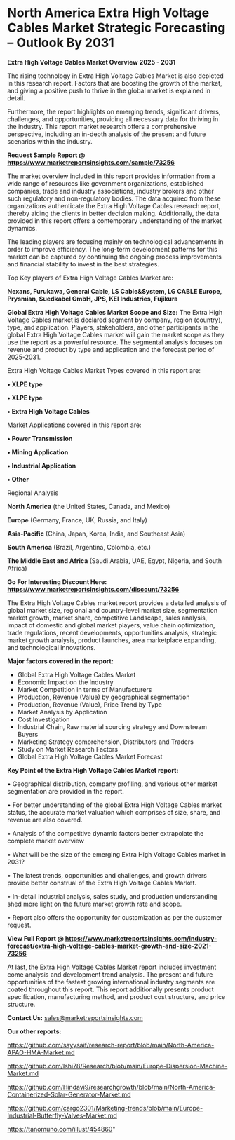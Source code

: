 # North America Extra High Voltage Cables Market Strategic Forecasting – Outlook By 2031

<Strong> Extra High Voltage Cables Market Overview 2025 - 2031</strong>

The rising technology in Extra High Voltage Cables Market is also depicted in this research report. Factors that are boosting the growth of the market, and giving a positive push to thrive in the global market is explained in detail.

Furthermore, the report highlights on emerging trends, significant drivers, challenges, and opportunities, providing all necessary data for thriving in the industry. This report market research offers a comprehensive perspective, including an in-depth analysis of the present and future scenarios within the industry.

<strong>Request Sample Report @ <a href=https://www.marketreportsinsights.com/sample/73256>https://www.marketreportsinsights.com/sample/73256</a></strong>

The market overview included in this report provides information from a wide range of resources like government organizations, established companies, trade and industry associations, industry brokers and other such regulatory and non-regulatory bodies. The data acquired from these organizations authenticate the Extra High Voltage Cables research report, thereby aiding the clients in better decision making. Additionally, the data provided in this report offers a contemporary understanding of the market dynamics.

The leading players are focusing mainly on technological advancements in order to improve efficiency. The long-term development patterns for this market can be captured by continuing the ongoing process improvements and financial stability to invest in the best strategies.

Top Key players of Extra High Voltage Cables Market are:

<strong>Nexans, Furukawa, General Cable, LS Cable&System, LG CABLE Europe, Prysmian, Suedkabel GmbH, JPS, KEI Industries, Fujikura</strong>

<strong><b>Global Extra High Voltage Cables Market Scope and Size:</b></strong>
The Extra High Voltage Cables market is declared segment by company, region (country), type, and application. Players, stakeholders, and other participants in the global Extra High Voltage Cables market will gain the market scope as they use the report as a powerful resource. The segmental analysis focuses on revenue and product by type and application and the forecast period of 2025-2031.

Extra High Voltage Cables Market Types covered in this report are:

<strong>• XLPE type

• XLPE type

• Extra High Voltage Cables</strong>

Market Applications covered in this report are:

<strong>• Power Transmission

• Mining Application

• Industrial Application

• Other</strong> 

Regional Analysis

<strong>North America</strong> (the United States, Canada, and Mexico)

<strong>Europe</strong> (Germany, France, UK, Russia, and Italy)

<strong>Asia-Pacific</strong> (China, Japan, Korea, India, and Southeast Asia)

<strong>South America</strong> (Brazil, Argentina, Colombia, etc.)

<strong>The Middle East and Africa</strong> (Saudi Arabia, UAE, Egypt, Nigeria, and South Africa)

<strong>Go For Interesting Discount Here: <a href=https://www.marketreportsinsights.com/discount/73256>https://www.marketreportsinsights.com/discount/73256</a></strong>

The Extra High Voltage Cables market report provides a detailed analysis of global market size, regional and country-level market size, segmentation market growth, market share, competitive Landscape, sales analysis, impact of domestic and global market players, value chain optimization, trade regulations, recent developments, opportunities analysis, strategic market growth analysis, product launches, area marketplace expanding, and technological innovations.

<strong><b>Major factors covered in the report:</b></strong>
<ul>
  <li>Global Extra High Voltage Cables Market </li>
  <li>Economic Impact on the Industry</li>
  <li>Market Competition in terms of Manufacturers</li>
  <li>Production, Revenue (Value) by geographical segmentation</li>
  <li>Production, Revenue (Value), Price Trend by Type</li>
  <li>Market Analysis by Application</li>
  <li>Cost Investigation</li>
  <li>Industrial Chain, Raw material sourcing strategy and Downstream Buyers</li>
  <li>Marketing Strategy comprehension, Distributors and Traders</li>
  <li>Study on Market Research Factors</li>
  <li>Global Extra High Voltage Cables Market Forecast</li>
</ul>

<strong><b>Key Point of the Extra High Voltage Cables Market report:</b></strong>

• Geographical distribution, company profiling, and various other market segmentation are provided in the report.

• For better understanding of the global Extra High Voltage Cables market status, the accurate market valuation which comprises of size, share, and revenue are also covered.

• Analysis of the competitive dynamic factors better extrapolate the complete market overview

• What will be the size of the emerging Extra High Voltage Cables market in 2031?

• The latest trends, opportunities and challenges, and growth drivers provide better construal of the Extra High Voltage Cables Market.

• In-detail industrial analysis, sales study, and production understanding shed more light on the future market growth rate and scope.

• Report also offers the opportunity for customization as per the customer request.

<strong><b>View Full Report @ <a href=https://www.marketreportsinsights.com/industry-forecast/extra-high-voltage-cables-market-growth-and-size-2021-73256>https://www.marketreportsinsights.com/industry-forecast/extra-high-voltage-cables-market-growth-and-size-2021-73256</a></b></strong>


At last, the Extra High Voltage Cables Market report includes investment come analysis and development trend analysis. The present and future opportunities of the fastest growing international industry segments are coated throughout this report. This report additionally presents product specification, manufacturing method, and product cost structure, and price structure.

<strong>Contact Us:</strong>
sales@marketreportsinsights.com

<strong>Our other reports:</strong>

<a href=https://github.com/sayysaif/research-report/blob/main/North-America-APAO-HMA-Market.md>https://github.com/sayysaif/research-report/blob/main/North-America-APAO-HMA-Market.md</a>

<a href=https://github.com/Ishi78/Research/blob/main/Europe-Dispersion-Machine-Market.md>https://github.com/Ishi78/Research/blob/main/Europe-Dispersion-Machine-Market.md</a>

<a href=https://github.com/Hindavi9/researchgrowth/blob/main/North-America-Containerized-Solar-Generator-Market.md>https://github.com/Hindavi9/researchgrowth/blob/main/North-America-Containerized-Solar-Generator-Market.md</a>

<a href=https://github.com/cargo2301/Marketing-trends/blob/main/Europe-Industrial-Butterfly-Valves-Market.md>https://github.com/cargo2301/Marketing-trends/blob/main/Europe-Industrial-Butterfly-Valves-Market.md</a>

<a href=https://tanomuno.com/illust/454860>https://tanomuno.com/illust/454860</a>"
